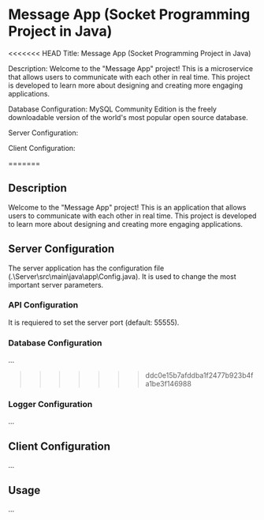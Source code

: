 # Message App (Socket Programming Project in Java)

<<<<<<< HEAD
Title:
Message App (Socket Programming Project in Java)

Description:
Welcome to the "Message App" project! This is a microservice that allows users 
to communicate with each other in real time. This project is developed to learn 
more about designing and creating more engaging applications.

Database Configuration:
MySQL Community Edition is the freely downloadable version of the world's most 
popular open source database. 

Server Configuration:


Client Configuration:

=======
## Description
Welcome to the "Message App" project! This is an application that allows users 
to communicate with each other in real time. This project is developed to learn 
more about designing and creating more engaging applications.

## Server Configuration
The server application has the configuration file (.\Server\src\main\java\app\Config.java).
It is used to change the most important server parameters.

### API Configuration
It is requiered to set the server port (default: 55555).

### Database Configuration
...
>>>>>>> ddc0e15b7afddba1f2477b923b4fa1be3f146988

### Logger Configuration
...

## Client Configuration
...

## Usage
...
